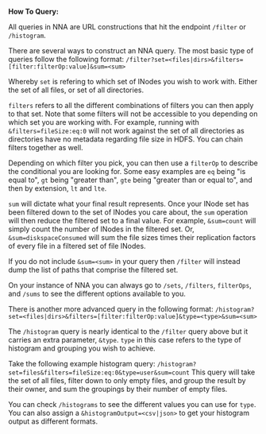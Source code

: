 **How To Query:**

All queries in NNA are URL constructions that hit the endpoint `/filter` or `/histogram`.

There are several ways to construct an NNA query.
The most basic type of queries follow the following format:
`/filter?set=<files|dirs>&filters=[filter:filterOp:value]&sum=<sum>`

Whereby `set` is refering to which set of INodes you wish to work with.
Either the set of all files, or set of all directories.

`filters` refers to all the different combinations of filters you can then apply to that set.
Note that some filters will not be accessible to you depending on which set you are working with.
For example, running with `&filters=fileSize:eq:0` will not work against the set of all directories as directories have no metadata regarding file size in HDFS.
You can chain filters together as well.

Depending on which filter you pick, you can then use a `filterOp` to describe the conditional you are looking for.
Some easy examples are `eq` being "is equal to", `gt` being "greater than", `gte` being "greater than or equal to", and then by extension, `lt` and `lte`.

`sum` will dictate what your final result represents.
Once your INode set has been filtered down to the set of INodes you care about, the `sum` operation will then reduce the filtered set to a final value.
For example, `&sum=count` will simply count the number of INodes in the filtered set.
Or, `&sum=diskspaceConsumed` will sum the file sizes times their replication factors of every file in a filtered set of file INodes.

If you do not include `&sum=<sum>` in your query then `/filter` will instead dump the list of paths that comprise the filtered set. 

On your instance of NNA you can always go to `/sets`, `/filters`, `filterOps`, and `/sums` to see the different options available to you.


There is another more advanced query in the following format:
`/histogram?set=<files|dirs>&filters=[filter:filterOp:value]&type=<type>&sum=<sum>`

The `/histogram` query is nearly identical to the `/filter` query above but it carries an extra parameter, `&type`.
`type` in this case refers to the type of histogram and grouping you wish to achieve.

Take the following example histogram query: `/histogram?set=files&filters=fileSize:eq:0&type=user&sum=count`
This query will take the set of all files, filter down to only empty files, and group the result by their owner, and sum the groupings by their number of empty files.

You can check `/histograms` to see the different values you can use for `type`.
You can also assign a `&histogramOutput=<csv|json>` to get your histogram output as different formats.